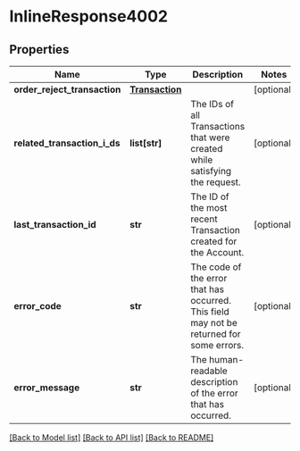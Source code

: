 # InlineResponse4002

## Properties
Name | Type | Description | Notes
------------ | ------------- | ------------- | -------------
**order_reject_transaction** | [**Transaction**](Transaction.md) |  | [optional] 
**related_transaction_i_ds** | **list[str]** | The IDs of all Transactions that were created while satisfying the request. | [optional] 
**last_transaction_id** | **str** | The ID of the most recent Transaction created for the Account. | [optional] 
**error_code** | **str** | The code of the error that has occurred. This field may not be returned for some errors. | [optional] 
**error_message** | **str** | The human-readable description of the error that has occurred. | [optional] 

[[Back to Model list]](../README.md#documentation-for-models) [[Back to API list]](../README.md#documentation-for-api-endpoints) [[Back to README]](../README.md)


